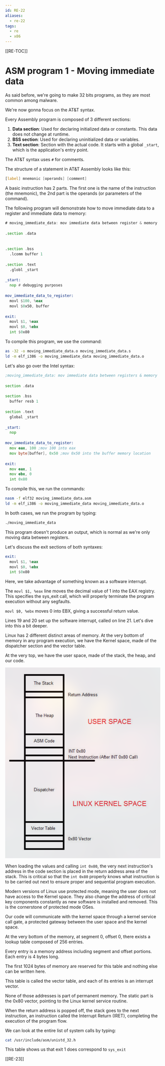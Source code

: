 ```yaml
---
id: RE-22
aliases:
  - re-22
tags:
  - re
  - x86
---
```


[[RE-TOC]]

# ASM program 1 - Moving immediate data

As said before, we're going to make 32 bits programs, as they are most common among malware.

We're now gonna focus on the AT&T syntax.

Every Assembly program is composed of 3 different sections:

1. **Data section**: Used for declaring initialized data or constants. This data does not change at runtime.
2. **BSS section**: Used for declaring uninitialized data or variables.
3. **Text section**: Section with the actual code. It starts with a global `_start`, which is the application's entry point.

The AT&T syntax uses `#` for comments.

The structure of a statement in AT&T Assembly looks like this:

```asm
[label] mnemonic [operands] [comment]
```

A basic instruction has 2 parts. The first one is the name of the instruction (the mnemonic), the 2nd part is the operands (or parameters of the command).

The following program will demonstrate how to move immediate data to a register and immediate data to memory:

```asm
# moving_immediate_data: mov immediate data between register & memory

.section .data


.section .bss
  .lcomm buffer 1

.section .text
  .globl _start

_start:
  nop # debugging purposes

mov_immediate_data_to_register:
  movl $100, %eax
  movl $0x50, buffer

exit:
  movl $1, %eax
  movl $0, %ebx
  int $0x80
```

To compile this program, we use the command:

```bash
as -32 -o moving_immediate_data.o moving_immediate_data.s
ld -m elf_i386 -o moving_immediate_data moving_immediate_data.o
```

Let's also go over the Intel syntax:

```asm
;moving_immediate_data: mov immediate data between registers & memory

section .data

section .bss
  buffer resb 1

section .text
  global _start

_start:
  nop

mov_immediate_data_to_register:
  mov eax, 100 ;mov 100 into eax
  mov byte[buffer], 0x50 ;mov 0x50 into the buffer memory location

exit:
  mov eax, 1
  mov ebx, 0
  int 0x80
```

To compile this, we run the commands:

```bash
nasm -f elf32 moving_immediate_data.asm
ld -m elf_i386 -o moving_immediate_data moving_immediate_data.o
```

In both cases, we run the program by typing:

```bash
./moving_immediate_data
```

This program doesn't produce an output, which is normal as we're only moving data between registers.

Let's discuss the exit sections of both syntaxes:

```asm
exit:
  movl $1, %eax
  movl $0, %ebx
  int $0x80
```

Here, we take advantage of something known as a software interrupt.

The `movl $1, %eax` line moves the decimal value of 1 into the EAX registry. This specifies the sys_exit call, which will properly terminate the program execution without any segfaults.

`movl $0, %ebx` moves 0 into EBX, giving a successful return value.

Lines 19 and 20 set up the software interrupt, called on line 21. Let's dive into this a bit deeper.

Linux has 2 different distinct areas of memory. At the very bottom of memory in any program execution, we have the Kernel space, made of the dispatcher section and the vector table.

At the very top, we have the user space, made of the stack, the heap, and our code.

![ASM](../assets/ASM_1.png)

When loading the values and calling `int 0x80`, the very next instruction's address in the code section is placed in the return address area of the stack. This is critical so that the `int 0x80` properly knows what instruction is to be carried out next to ensure proper and sequential program execution.

Modern versions of Linux use protected mode, meaning the user does not have access to the Kernel space. They also change the address of critical key components constantly as new software is installed and removed. This is the cornerstone of protected mode OSes.

Our code will communicate with the kernel space through a kernel service call gate, a protected gateway between the user space and the kernel space.

At the very bottom of the memory, at segment 0, offset 0, there exists a lookup table composed of 256 entries.

Every entry is a memory address including segment and offset portions. Each entry is 4 bytes long.

The first 1024 bytes of memory are reserved for this table and nothing else can be written here.

This table is called the vector table, and each of its entries is an interrupt vector.

None of those addresses is part of permanent memory. The static part is the 0x80 vector, pointing to the Linux kernel service routine.

When the return address is popped off, the stack goes to the next instruction, an instruction called the Interrupt Return (IRET), completing the execution of the program flow.

We can look at the entire list of system calls by typing:

```bash
cat /usr/include/asm/unistd_32.h
```

This table shows us that exit 1 does correspond to `sys_exit`

[[RE-23]]
